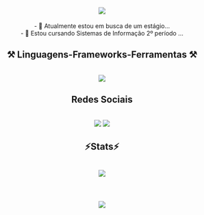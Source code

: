 
<h1 align="center">
<img src="https://readme-typing-svg.herokuapp.com/?font=Righteous&color=206E91&size=35&center=true&vCenter=true&width=500&height=70&duration=4000&lines=Olá!+👋;+me+chamo+Luca+Libório!;" />
</h1>

<div  align="center" >
  - 🔭 Atualmente estou em busca de um estágio...
  <br>
- 🌱 Estou cursando Sistemas de Informação 2º período ...
</div>

<h2 align="center">⚒️ Linguagens-Frameworks-Ferramentas ⚒️</h2>
<br>
<div align="center" >
  <img src="https://skillicons.dev/icons?i=c,bootstrap,html,css,vscode,github,figma,git" />
</div>

<h2 align="center" style="color:206E91"> Redes Sociais </h2>
<br>
<div align="center" >
  <a href="https://www.linkedin.com/in/luca-c-lib%C3%B3rio-26a954261/" target="_blank"><img src="https://skillicons.dev/icons?i=linkedin target="_blank"></a>
  <a href="https://www.instagram.com/lucac_l/" target="_blank"><img src="https://skillicons.dev/icons?i=instagram target="_blank"></a>
</div>

<h2 align="center" style="color:206E91" >⚡Stats⚡</h2>
<br>
<div align="center" >
  <picture>
  <source
    srcset="https://github-readme-stats.vercel.app/api?username=lucacliborio&show_icons=true&theme=dark"
    media="(prefers-color-scheme: dark)"
  />
  <source
    srcset="https://github-readme-stats.vercel.app/api?username=lucacliborio&show_icons=true"
    media="(prefers-color-scheme: light), (prefers-color-scheme: no-preference)"
  />
  <img src="https://github-readme-stats.vercel.app/api?username=lucacliborio&show_icons=true" />
</picture>
</div>
<br>
<h1 align="center">
<img src="https://readme-typing-svg.herokuapp.com/?font=Righteous&color=206E91&size=35&center=true&vCenter=true&width=500&height=70&duration=4000&lines=Obrigado+pela+atenção!;" />
</h1>
